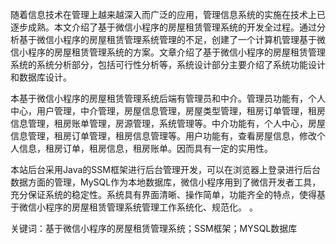 随着信息技术在管理上越来越深入而广泛的应用，管理信息系统的实施在技术上已逐步成熟。本文介绍了基于微信小程序的房屋租赁管理系统的开发全过程。通过分析基于微信小程序的房屋租赁管理系统管理的不足，创建了一个计算机管理基于微信小程序的房屋租赁管理系统的方案。文章介绍了基于微信小程序的房屋租赁管理系统的系统分析部分，包括可行性分析等，系统设计部分主要介绍了系统功能设计和数据库设计。

本基于微信小程序的房屋租赁管理系统后端有管理员和中介。管理员功能有，个人中心，用户管理，中介管理，房屋信息管理，房屋类型管理，租房订单管理，租房信息管理，租房账单管理，房源管理，系统管理等。中介功能有，个人中心，房屋信息管理，租房订单管理，租房信息管理等。用户功能有，查看房屋信息，修改个人信息，租房订单，租房信息，租房账单。因而具有一定的实用性。

本站后台采用Java的SSM框架进行后台管理开发，可以在浏览器上登录进行后台数据方面的管理，MySQL作为本地数据库，微信小程序用到了微信开发者工具，充分保证系统的稳定性。系统具有界面清晰、操作简单，功能齐全的特点，使得基于微信小程序的房屋租赁管理系统管理工作系统化、规范化。
。

关键词：基于微信小程序的房屋租赁管理系统；SSM框架；MYSQL数据库
